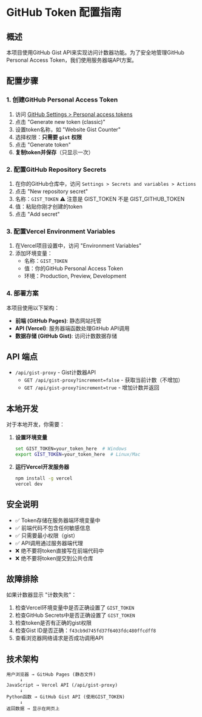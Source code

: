 # GitHub Token 配置指南

## 概述
本项目使用GitHub Gist API来实现访问计数器功能。为了安全地管理GitHub Personal Access Token，我们使用服务器端API方案。

## 配置步骤

### 1. 创建GitHub Personal Access Token
1. 访问 [GitHub Settings > Personal access tokens](https://github.com/settings/tokens)
2. 点击 "Generate new token (classic)"
3. 设置token名称，如 "Website Gist Counter"
4. 选择权限：**只需要 `gist` 权限**
5. 点击 "Generate token"
6. **复制token并保存**（只显示一次）

### 2. 配置GitHub Repository Secrets
1. 在你的GitHub仓库中，访问 `Settings > Secrets and variables > Actions`
2. 点击 "New repository secret"
3. 名称：`GIST_TOKEN`  ⚠️ 注意是 GIST_TOKEN 不是 GIST_GITHUB_TOKEN
4. 值：粘贴你刚才创建的token
5. 点击 "Add secret"

### 3. 配置Vercel Environment Variables
1. 在Vercel项目设置中，访问 "Environment Variables"
2. 添加环境变量：
   - 名称：`GIST_TOKEN`
   - 值：你的GitHub Personal Access Token
   - 环境：Production, Preview, Development

### 4. 部署方案
本项目使用以下架构：
- **前端 (GitHub Pages)**: 静态网站托管
- **API (Vercel)**: 服务器端函数处理GitHub API调用
- **数据存储 (GitHub Gist)**: 访问计数数据存储

## API 端点
- `/api/gist-proxy` - Gist计数器API
  - `GET /api/gist-proxy?increment=false` - 获取当前计数（不增加）
  - `GET /api/gist-proxy?increment=true` - 增加计数并返回

## 本地开发
对于本地开发，你需要：

1. **设置环境变量**
   ```bash
   set GIST_TOKEN=your_token_here  # Windows
   export GIST_TOKEN=your_token_here  # Linux/Mac
   ```

2. **运行Vercel开发服务器**
   ```bash
   npm install -g vercel
   vercel dev
   ```

## 安全说明
- ✅ Token存储在服务器端环境变量中
- ✅ 前端代码不包含任何敏感信息
- ✅ 只需要最小权限（gist）
- ✅ API调用通过服务器端代理
- ❌ 绝不要将token直接写在前端代码中
- ❌ 绝不要将token提交到公共仓库

## 故障排除
如果计数器显示 "计数失败"：
1. 检查Vercel环境变量中是否正确设置了 `GIST_TOKEN`
2. 检查GitHub Secrets中是否正确设置了 `GIST_TOKEN`
3. 检查token是否有正确的gist权限
4. 检查Gist ID是否正确：`f43cb9d745fd37f6403fdc480ffcdff8`
5. 查看浏览器网络请求是否成功调用API

## 技术架构
```
用户浏览器 → GitHub Pages (静态文件)
     ↓
JavaScript → Vercel API (/api/gist-proxy)
     ↓
Python函数 → GitHub Gist API (使用GIST_TOKEN)
     ↓
返回数据 → 显示在网页上
```
